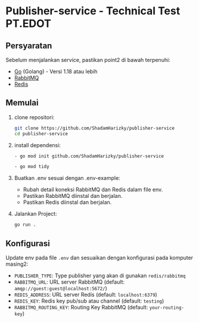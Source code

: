 # Publisher-service - Technical Test PT.EDOT

## Persyaratan

Sebelum menjalankan service, pastikan point2 di bawah terpenuhi:

- [Go](https://golang.org/) (Golang) - Versi 1.18 atau lebih 
- [RabbitMQ](https://www.rabbitmq.com/)
- [Redis](https://redis.com/)

## Memulai

1. clone repositori:

    ```bash
    git clone https://github.com/ShadamHarizky/publisher-service
    cd publisher-service
    ```

2. install dependensi:

    ```bash
    - go mod init github.com/ShadamHarizky/publisher-service

    - go mod tidy
    ```

3. Buatkan .env sesuai dengan .env-example:

    - Rubah detail koneksi RabbitMQ dan Redis dalam file env.
    - Pastikan RabbitMQ diinstal dan berjalan.
    - Pastikan Redis diinstal dan berjalan.

4. Jalankan Project:

    ```bash
    go run .
    ```

## Konfigurasi

Update env pada file `.env` dan sesuaikan dengan konfigurasi pada komputer masing2:
- `PUBLISHER_TYPE`: Type publisher yang akan di gunakan `redis/rabbitmq`
- `RABBITMQ_URL`: URL server RabbitMQ (default: `amqp://guest:guest@localhost:5672/`)
- `REDIS_ADDRESS`: URL server Redis (default: `localhost:6379`)
- `REDIS_KEY`: Redis key pub/sub atau channel (default: `testing`)
- `RABBITMQ_ROUTING_KEY`: Routing Key RabbitMQ (default: `your-routing-key`)
